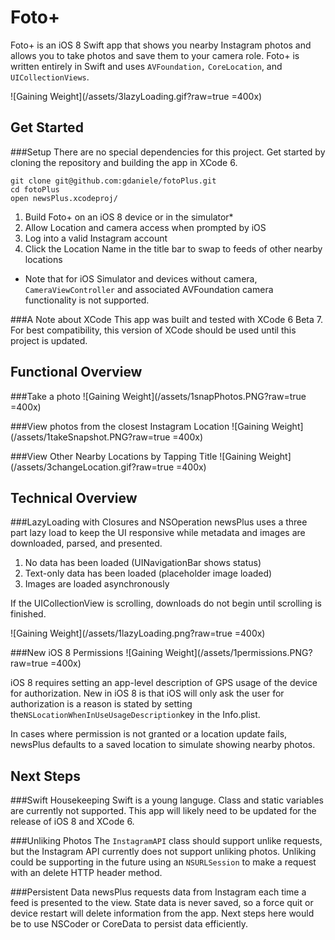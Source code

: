 # Foto+
Foto+ is an iOS 8 Swift app that shows you nearby Instagram photos and allows you to take photos and save them to your camera role. Foto+ is written entirely in Swift and uses `AVFoundation,` `CoreLocation`, and `UICollectionViews`.

![Gaining Weight](/assets/3lazyLoading.gif?raw=true =400x)


## Get Started
###Setup
There are no special dependencies for this project. Get started by cloning the repository and building the app in XCode 6.

	git clone git@github.com:gdaniele/fotoPlus.git
	cd fotoPlus
	open newsPlus.xcodeproj/
	
1. Build Foto+ on an iOS 8 device or in the simulator*
2. Allow Location and camera access when prompted by iOS
2. Log into a valid Instagram account
3. Click the Location Name in the title bar to swap to feeds of other nearby locations


 * Note that for iOS Simulator and devices without camera, `CameraViewController` and associated AVFoundation camera functionality is not supported.

###A Note about XCode
This app was built and tested with XCode 6 Beta 7. For best compatibility, this version of XCode should be used until this project is updated.


## Functional Overview
###Take a photo
![Gaining Weight](/assets/1snapPhotos.PNG?raw=true =400x)

###View photos from the closest Instagram Location
![Gaining Weight](/assets/1takeSnapshot.PNG?raw=true =400x)

###View Other Nearby Locations by Tapping Title
![Gaining Weight](/assets/3changeLocation.gif?raw=true =400x)

## Technical Overview

###LazyLoading with Closures and NSOperation
newsPlus uses a three part lazy load to keep the UI responsive while metadata and images are downloaded, parsed, and presented.
1. No data has been loaded (UINavigationBar shows status)
2. Text-only data has been loaded (placeholder image loaded)
3. Images are loaded asynchronously

If the UICollectionView is scrolling, downloads do not begin until scrolling is finished.

![Gaining Weight](/assets/1lazyLoading.png?raw=true =400x)

###New iOS 8 Permissions
![Gaining Weight](/assets/1permissions.PNG?raw=true =400x)

iOS 8 requires setting an app-level description of GPS usage of the device for authorization. New in iOS 8 is that iOS will only ask the user for authorization is a reason is stated by setting the`NSLocationWhenInUseUsageDescription`key in the Info.plist.

In cases where permission is not granted or a location update fails, newsPlus defaults to a saved location to simulate showing nearby photos.

## Next Steps
###Swift Housekeeping
Swift is a young languge. Class and static variables are currently not supported. This app will likely need to be updated for the release of iOS 8 and XCode 6.

###Unliking Photos
The `InstagramAPI` class should support unlike requests, but the Instagram API currently does not support unliking photos. Unliking could be supporting in the future using an `NSURLSession` to make a request with an  delete HTTP header method.

###Persistent Data
newsPlus requests data from Instagram each time a feed is presented to the view. State data is never saved, so a force quit or device restart will delete information from the app. Next steps here would be to use NSCoder or CoreData to persist data efficiently.